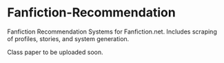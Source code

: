# Fanfiction-Recommendation

Fanfiction Recommendation Systems for Fanfiction.net. Includes scraping of profiles, stories, and system generation.

Class paper to be uploaded soon.
